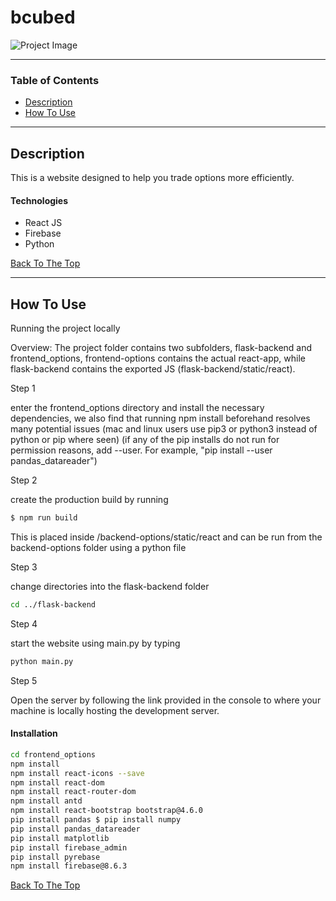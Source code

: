 # bcubed

![Project Image](https://i.imgur.com/HGbe338.png)


---

### Table of Contents

- [Description](#description)
- [How To Use](#how-to-use)

---

## Description

This is a website designed to help you trade options more efficiently.

#### Technologies

- React JS
- Firebase
- Python

[Back To The Top](#bcubed)

---

## How To Use
Running the project locally

Overview: The project folder contains two subfolders, flask-backend and frontend_options, frontend-options contains the actual react-app, while flask-backend contains the exported JS (flask-backend/static/react).

Step 1

enter the frontend_options directory and install the necessary dependencies, we also find that running npm install beforehand resolves many potential issues (mac and linux users use pip3 or python3 instead of python or pip where seen) (if any of the pip installs do not run for permission reasons, add --user. For example, "pip install --user pandas_datareader")

Step 2

create the production build by running
```bash
$ npm run build
```
This is placed inside /backend-options/static/react and can be run from the backend-options folder using a python file

Step 3

change directories into the flask-backend folder
```bash
cd ../flask-backend
```
Step 4

start the website using main.py by typing
```bash
python main.py
```
Step 5

Open the server by following the link provided in the console to where your machine is locally hosting the development server.
#### Installation
```bash
cd frontend_options 
npm install 
npm install react-icons --save 
npm install react-dom 
npm install react-router-dom 
npm install antd 
npm install react-bootstrap bootstrap@4.6.0 
pip install pandas $ pip install numpy 
pip install pandas_datareader
pip install matplotlib 
pip install firebase_admin 
pip install pyrebase 
npm install firebase@8.6.3
```


[Back To The Top](#bcubed)

